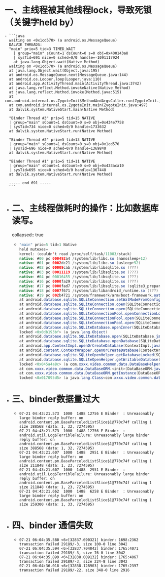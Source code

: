 # 一、主线程被其他线程lock，导致死锁（关键字held by）
	- ```java
	  waiting on <0x1cd570> (a android.os.MessageQueue)
	  DALVIK THREADS:
	  "main" prio=5 tid=3 TIMED_WAIT
	    | group="main" sCount=1 dsCount=0 s=0 obj=0x400143a8
	    | sysTid=691 nice=0 sched=0/0 handle=-1091117924
	    at java.lang.Object.wait(Native Method)
	  waiting on <0x1cd570> (a android.os.MessageQueue)
	  at java.lang.Object.wait(Object.java:195)
	  at android.os.MessageQueue.next(MessageQueue.java:144)
	  at android.os.Looper.loop(Looper.java:110)
	  at android.app.ActivityThread.main(ActivityThread.java:3742)
	  at java.lang.reflect.Method.invokeNative(Native Method)
	  at java.lang.reflect.Method.invoke(Method.java:515)
	  at com.android.internal.os.ZygoteInit$MethodAndArgsCaller.run(ZygoteInit.java:739)
	  at com.android.internal.os.ZygoteInit.main(ZygoteInit.java:497)
	  at dalvik.system.NativeStart.main(Native Method)
	  
	  "Binder Thread #3" prio=5 tid=15 NATIVE
	  | group="main" sCount=1 dsCount=0 s=0 obj=0x434e7758
	  | sysTid=734 nice=0 sched=0/0 handle=1733632
	  at dalvik.system.NativeStart.run(Native Method)
	  
	  "Binder Thread #2" prio=5 tid=13 NATIVE
	  | group="main" sCount=1 dsCount=0 s=0 obj=0x1cd570
	  | sysTid=696 nice=0 sched=0/0 handle=1369840
	  at dalvik.system.NativeStart.run(Native Method)
	  
	  "Binder Thread #1" prio=5 tid=11 NATIVE
	  | group="main" sCount=1 dsCount=0 s=0 obj=0x433aca10
	  | sysTid=695 nice=0 sched=0/0 handle=1367448
	  at dalvik.system.NativeStart.run(Native Method)
	  
	  ----- end 691 -----
	  ```
- # 二、主线程做耗时的操作：比如数据库读写。
  collapsed:: true
	- ```java
	  "main" prio=5 tid=1 Native
	  held mutexes=
	  kernel: (couldn't read /proc/self/task/11003/stack)
	  native: #00 pc 000492a4 /system/lib/libc.so (nanosleep+12)
	  native: #01 pc 0002dc21 /system/lib/libc.so (usleep+52)
	  native: #02 pc 00009cab /system/lib/libsqlite.so (???)
	  native: #03 pc 00011119 /system/lib/libsqlite.so (???)
	  native: #04 pc 00016455 /system/lib/libsqlite.so (???)
	  native: #16 pc 0000fa29 /system/lib/libsqlite.so (???)
	  native: #17 pc 0000fad7 /system/lib/libsqlite.so (sqlite3_prepare16_v2+14)
	  native: #18 pc 0007f671 /system/lib/libandroid_runtime.so (???)
	  native: #19 pc 002b4721 /system/framework/arm/boot-framework.oat (Java_android_database_sqlite_SQLiteConnection_nativePrepareStatement__JLjava_lang_String_2+116)
	  at android.database.sqlite.SQLiteConnection.setWalModeFromConfiguration(SQLiteConnection.java:294)
	  at android.database.sqlite.SQLiteConnection.open(SQLiteConnection.java:215)
	  at android.database.sqlite.SQLiteConnection.open(SQLiteConnection.java:193)
	  at android.database.sqlite.SQLiteConnectionPool.openConnectionLocked(SQLiteConnectionPool.java:463)
	  at android.database.sqlite.SQLiteConnectionPool.open(SQLiteConnectionPool.java:185)
	  at android.database.sqlite.SQLiteConnectionPool.open(SQLiteConnectionPool.java:177)
	  at android.database.sqlite.SQLiteDatabase.openInner(SQLiteDatabase.java:808)
	  locked <0x0db193bf> (a java.lang.Object)
	  at android.database.sqlite.SQLiteDatabase.open(SQLiteDatabase.java:793)
	  at android.database.sqlite.SQLiteDatabase.openDatabase(SQLiteDatabase.java:696)
	  at android.app.ContextImpl.openOrCreateDatabase(ContextImpl.java:690)
	  at android.content.ContextWrapper.openOrCreateDatabase(ContextWrapper.java:299)
	  at android.database.sqlite.SQLiteOpenHelper.getDatabaseLocked(SQLiteOpenHelper.java:223)
	  at android.database.sqlite.SQLiteOpenHelper.getWritableDatabase(SQLiteOpenHelper.java:163)
	  locked <0x045a4a8c> (a com.xxxx.video.common.data.DataBaseHelper)
	  at com.xxxx.video.common.data.DataBaseORM.<init>(DataBaseORM.java:46)
	  at com.xxxx.video.common.data.DataBaseORM.getInstance(DataBaseORM.java:53)
	  locked <0x017095d5> (a java.lang.Class<com.xxxx.video.common.data.DataBaseORM>)
	  ```
- # 三、binder数据量过大
	- ```text
	  07-21 04:43:21.573  1000  1488 12756 E Binder  : Unreasonably large binder reply buffer: on android.content.pm.BaseParceledListSlice$1@770c74f calling 1 size 388568 (data: 1, 32, 7274595)
	  07-21 04:43:21.573  1000  1488 12756 E Binder  : android.util.Log$TerribleFailure: Unreasonably large binder reply buffer: on android.content.pm.BaseParceledListSlice$1@770c74f calling 1 size 388568 (data: 1, 32, 7274595)
	  07-21 04:43:21.607  1000  1488  2951 E Binder  : Unreasonably large binder reply buffer: on android.content.pm.BaseParceledListSlice$1@770c74f calling 1 size 211848 (data: 1, 23, 7274595)
	  07-21 04:43:21.607  1000  1488  2951 E Binder  : android.util.Log$TerribleFailure: Unreasonably large binder reply buffer: on android.content.pm.BaseParceledListSlice$1@770c74f calling 1 size 211848 (data: 1, 23, 7274595)
	  07-21 04:43:21.662  1000  1488  6258 E Binder  : Unreasonably large binder reply buffer: on android.content.pm.BaseParceledListSlice$1@770c74f calling 1 size 259300 (data: 1, 33, 7274595)
	  ```
- # 四、binder 通信失败
	- ```text
	  07-21 06:04:35.580 <6>[32837.690321] binder: 1698:2362 transaction failed 29189/-3, size 100-0 line 3042
	  07-21 06:04:35.594 <6>[32837.704042] binder: 1765:4071 transaction failed 29189/-3, size 76-0 line 3042
	  07-21 06:04:35.899 <6>[32838.009132] binder: 1765:4067 transaction failed 29189/-3, size 224-8 line 3042
	  07-21 06:04:36.018 <6>[32838.128903] binder: 1765:2397 transaction failed 29189/-22, size 348-0 line 2916
	  ```